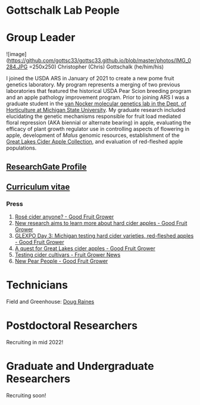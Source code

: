 # Gottschalk Lab People

# Group Leader

![image](https://github.com/gottsc33/gottsc33.github.io/blob/master/photos/IMG_0284.JPG =250x250) Christopher (Chris) Gottschalk (he/him/his)

I joined the USDA ARS in January of 2021 to create a new pome fruit genetics laboratory. My program represents a merging of two previous laboratories that featured the historical USDA Pear Scion breeding program and an apple pathology improvement program. Prior to joining ARS I was a graduate student in the [van Nocker molecular genetics lab in the Dept. of Horticulture at Michigan State University](https://www.canr.msu.edu/people/dr_steve_van_nocker). My graduate research included elucidating the genetic mechanisms responsible for fruit load mediated floral repression (AKA biennial or alternate bearing) in apple, evaluating the efficacy of plant growth regulator use in controlling aspects of flowering in apple, development of _Malus_ genomic resources, establishment of the [Great Lakes Cider Apple Collection](https://ciderapples.msu.edu/), and evaluation of red-fleshed apple populations.

## [ResearchGate Profile](https://www.researchgate.net/profile/Chris-Gottschalk-2)

## [Curriculum vitae](https://github.com/gottsc33/gottsc33.github.io/blob/master/professional_docs/Gottschalk_CV_3page.pdf)

### Press
 1. [Rosé cider anyone? - Good Fruit Grower](https://www.goodfruit.com/rose-cider-anyone/)
 2. [New research aims to learn more about hard cider apples - Good Fruit Grower](https://www.goodfruit.com/hard-cider-secrets/)
 3. [GLEXPO Day 3: Michigan testing hard cider varieties, red-fleshed apples - Good Fruit Grower](https://www.goodfruit.com/glexpo-day-3-michigan-testing-hard-cider-varieties-red-fleshed-apples/)
 4. [A quest for Great Lakes cider apples - Good Fruit Grower](https://www.goodfruit.com/a-quest-for-great-lakes-cider-apples/)
 5. [Testing cider cultivars - Fruit Grower News](https://fruitgrowersnews.com/article/testing-cider-cultivars/)
 6. [New Pear People - Good Fruit Grower](https://www.goodfruit.com/new-pear-people/)

# Technicians

Field and Greenhouse: [Doug Raines](https://www.ars.usda.gov/people-locations/person?person-id=46351)

# Postdoctoral Researchers

Recruiting in mid 2022!

# Graduate and Undergraduate Researchers

Recruiting soon!
